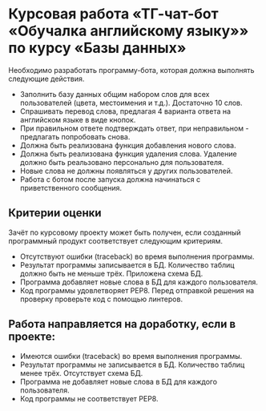 # Курсовая работа «ТГ-чат-бот «Обучалка английскому языку»» по курсу «Базы данных»

Необходимо разработать программу-бота, которая должна выполнять следующие действия.

- Заполнить базу данных общим набором слов для всех пользователей (цвета, местоимения и т.д.). Достаточно 10 слов.
- Спрашивать перевод слова, предлагая 4 варианта ответа на английском языке в виде кнопок.
- При правильном ответе подтверждать ответ, при неправильном - предлагать попробовать снова.
- Должна быть реализована функция добавления нового слова.
- Должна быть реализована функция удаления слова. Удаление должно быть реальзовано персонально для пользователя.
- Новые слова не должны появляться у других пользователей.
- Работа с ботом после запуска должна начинаться с приветственного сообщения.

## Критерии оценки
Зачёт по курсовому проекту может быть получен, если созданный программный продукт соответствует следующим критериям.

- Отсутствуют ошибки (traceback) во время выполнения программы.
- Результат программы записывается в БД. Количество таблиц должно быть не меньше трёх. Приложена схема БД.
- Программа добавляет новые слова в БД для каждого пользователя.
- Код программы удовлетворяет PEP8. Перед отправкой решения на проверку проверьте код с помощью линтеров.

## Работа направляется на доработку, если в проекте:

- Имеются ошибки (traceback) во время выполнения программы.
- Результат программы не записывается в БД. Количество таблиц менее трёх. Отсутствует схема БД.
- Программа не добавляет новые слова в БД для каждого пользователя.
- Код программы не соответствует PEP8.
